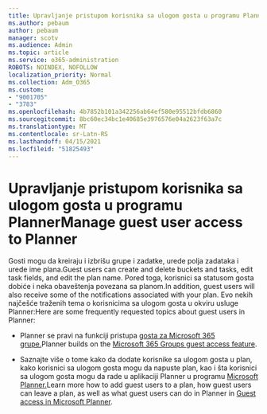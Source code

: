 ```yaml
---
title: Upravljanje pristupom korisnika sa ulogom gosta u programu Planner
ms.author: pebaum
author: pebaum
manager: scotv
ms.audience: Admin
ms.topic: article
ms.service: o365-administration
ROBOTS: NOINDEX, NOFOLLOW
localization_priority: Normal
ms.collection: Adm_O365
ms.custom:
- "9001705"
- "3783"
ms.openlocfilehash: 4b7852b101a342256ab64ef580e95512bfdb6860
ms.sourcegitcommit: 8bc60ec34bc1e40685e3976576e04a2623f63a7c
ms.translationtype: MT
ms.contentlocale: sr-Latn-RS
ms.lasthandoff: 04/15/2021
ms.locfileid: "51825493"
---
```

# <a name="manage-guest-user-access-to-planner"></a><span data-ttu-id="da002-102">Upravljanje pristupom korisnika sa ulogom gosta u programu Planner</span><span class="sxs-lookup"><span data-stu-id="da002-102">Manage guest user access to Planner</span></span>

<span data-ttu-id="da002-103">Gosti mogu da kreiraju i izbrišu grupe i zadatke, urede polja zadataka i urede ime plana.</span><span class="sxs-lookup"><span data-stu-id="da002-103">Guest users can create and delete buckets and tasks, edit task fields, and edit the plan name.</span></span> <span data-ttu-id="da002-104">Pored toga, korisnici sa statusom gosta dobiće i neka obaveštenja povezana sa planom.</span><span class="sxs-lookup"><span data-stu-id="da002-104">In addition, guest users will also receive some of the notifications associated with your plan.</span></span> <span data-ttu-id="da002-105">Evo nekih najčešće traženih tema o korisnicima sa ulogom gosta u okviru usluge Planner:</span><span class="sxs-lookup"><span data-stu-id="da002-105">Here are some frequently requested topics about guest users in Planner:</span></span>

- <span data-ttu-id="da002-106">Planner se pravi na funkciji pristupa [gosta za Microsoft 365 grupe.](https://support.office.com/article/Adding-guests-to-Office-365-Groups-bfc7a840-868f-4fd6-a390-f347bf51aff6)</span><span class="sxs-lookup"><span data-stu-id="da002-106">Planner builds on the [Microsoft 365 Groups guest access feature](https://support.office.com/article/Adding-guests-to-Office-365-Groups-bfc7a840-868f-4fd6-a390-f347bf51aff6).</span></span> 

- <span data-ttu-id="da002-107">Saznajte više o tome kako da dodate korisnike sa ulogom gosta u plan, kako korisnici sa ulogom gosta mogu da napuste plan, kao i šta korisnici sa ulogom gosta mogu da rade u aplikaciji Planner u programu [Microsoft Planner.](https://support.office.com/article/Guest-access-in-Microsoft-Planner-cc5d7f96-dced-4da4-ab62-08c72d9759c6)</span><span class="sxs-lookup"><span data-stu-id="da002-107">Learn more how to add guest users to a plan, how guest users can leave a plan, as well as what guest users can do in Planner in [Guest access in Microsoft Planner](https://support.office.com/article/Guest-access-in-Microsoft-Planner-cc5d7f96-dced-4da4-ab62-08c72d9759c6).</span></span>
